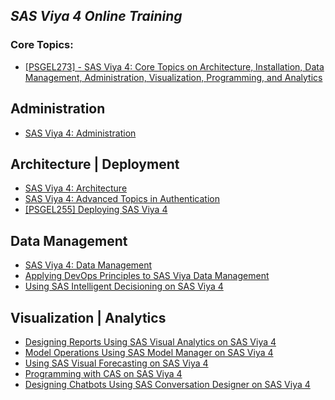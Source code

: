 ## _SAS Viya 4 Online Training_

### Core Topics:
- [[PSGEL273] - SAS Viya 4: Core Topics on Architecture, Installation, Data Management, Administration, Visualization, Programming, and Analytics](https://eduvle.sas.com/course/view.php?id=1977)

## Administration
- [SAS Viya 4: Administration](https://eduvle.sas.com/course/view.php?id=1974)­­­­­

## Architecture | Deployment
- [SAS Viya 4: Architecture](https://eduvle.sas.com/course/view.php?id=1980)
- [SAS Viya 4: Advanced Topics in Authentication](https://eduvle.sas.com/course/view.php?id=1981)
- [[PSGEL255] Deploying SAS Viya 4](https://eduvle.sas.com/course/view.php?id=1968)

## Data Management
- [SAS Viya 4: Data Management](https://eduvle.sas.com/course/view.php?id=1975)
- [Applying DevOps Principles to SAS Viya Data Management](https://eduvle.sas.com/course/view.php?id=1982)
- [Using SAS Intelligent Decisioning on SAS Viya 4](https://eduvle.sas.com/course/view.php?id=1978&section=1)

## Visualization | Analytics
- [Designing Reports Using SAS Visual Analytics on SAS Viya 4](https://eduvle.sas.com/course/view.php?id=1971)
- [Model Operations Using SAS Model Manager on SAS Viya 4](https://eduvle.sas.com/course/view.php?id=1973)
- [Using SAS Visual Forecasting on SAS Viya 4](https://eduvle.sas.com/course/view.php?id=1976)
- [Programming with CAS on SAS Viya 4](https://eduvle.sas.com/course/view.php?id=1979)
- [Designing Chatbots Using SAS Conversation Designer on SAS Viya 4](https://eduvle.sas.com/course/view.php?id=1983)

